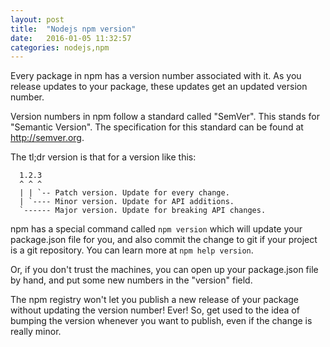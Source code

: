 ```yaml
---
layout: post
title:  "Nodejs npm version"
date:   2016-01-05 11:32:57
categories: nodejs,npm
---
```


Every package in npm has a version number associated with it.  As
you release updates to your package, these updates get an updated
version number.

Version numbers in npm follow a standard called "SemVer".  This stands
for "Semantic Version".  The specification for this standard can be
found at http://semver.org.

The tl;dr version is that for a version like this:

```
  1.2.3
  ^ ^ ^
  | | `-- Patch version. Update for every change.
  | `---- Minor version. Update for API additions.
  `------ Major version. Update for breaking API changes.
```

npm has a special command called `npm version` which will update your
package.json file for you, and also commit the change to git if your
project is a git repository.  You can learn more at `npm help version`.

Or, if you don't trust the machines, you can open up your package.json
file by hand, and put some new numbers in the "version" field.

The npm registry won't let you publish a new release of your package
without updating the version number!  Ever!  So, get used to the idea of
bumping the version whenever you want to publish, even if the change is
really minor.
